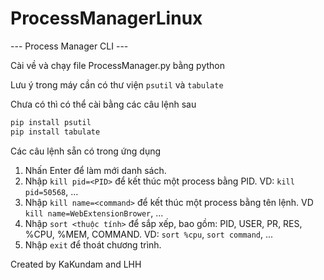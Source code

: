 # ProcessManagerLinux


--- Process Manager CLI ---

Cài về và chạy file ProcessManager.py bằng python


Lưu ý trong máy cần có thư viện `psutil` và `tabulate`

Chưa có thì có thể cài bằng các câu lệnh sau

```bash
pip install psutil
pip install tabulate
```

Các câu lệnh sẵn có trong ứng dụng



1. Nhấn Enter để làm mới danh sách.
2. Nhập `kill pid=<PID>` để kết thúc một process bằng PID. VD: `kill pid=50568`, ...
3. Nhập `kill name=<command>` để kết thúc một process bằng tên lệnh. VD `kill name=WebExtensionBrower`, ...
4. Nhập `sort <thuộc tính>` để sắp xếp, bao gồm: PID, USER, PR, RES, %CPU, %MEM, COMMAND. VD: `sort %cpu`, `sort command`, ...
5. Nhập `exit` để thoát chương trình.



Created by KaKundam and LHH
